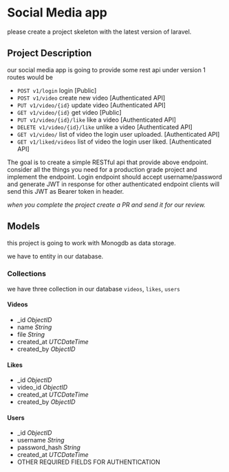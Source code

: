 # Social Media app

please create a project skeleton with the latest version of laravel.

## Project Description

our social media app is going to provide some rest api under version 1 routes would be

- `POST v1/login` login [Public]
- `POST v1/video` create new video [Authenticated API]
- `PUT v1/video/{id}` update video [Authenticated API]
- `GET v1/video/{id}` get video [Public]
- `PUT v1/video/{id}/like` like a video [Authenticated API]
- `DELETE v1/video/{id}/like` unlike a video [Authenticated API]
- `GET v1/video/` list of video the login user uploaded. [Authenticated API]
- `GET v1/liked/videos` list of video the login user liked. [Authenticated API]

The goal is to create a simple RESTful api that provide above endpoint. 
consider all the things you need for a production grade project and implement the endpoint.
Login endpoint should accept username/password and generate JWT in response for other authenticated endpoint clients will send this JWT as Bearer token in header.

*when you complete the project create a PR and send it for our review.*

## Models

this project is going to work with Monogdb as data storage.

we have to entity in our database.

### Collections

we have three collection in our database `videos`, `likes`, `users`

#### Videos

- _id         _ObjectID_
- name        _String_
- file        _String_
- created_at  _UTCDateTime_
- created_by  _ObjectID_

#### Likes

- _id         _ObjectID_
- video_id    _ObjectID_
- created_at  _UTCDateTime_
- created_by  _ObjectID_

#### Users

- _id           _ObjectID_
- username      _String_
- password_hash _String_
- created_at    _UTCDateTime_
- OTHER REQUIRED FIELDS FOR AUTHENTICATION




